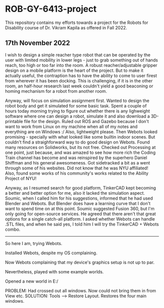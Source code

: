 # ROB-GY-6413-project



This repository contains my efforts towards a project for the Robots for Disability course of Dr. Vikram Kapila as offered in Fall 2022.


## 17th November 2022

I wish to design a simple reacher type robot that can be operated by the user with limited mobility in lower legs - just to grab something out of hands reach, too high or too far into the room.  A robust reacher/adjustable gripper design on a mobile platform is the heart of the project. But to make it actually useful, the contraption has to have the ability to come to user firest from wherever it has been docking. This is challenging, if it is in the other room, an half-hour research last week couldn't yield a good beaconing or homing mechanism for a robot from another room. 

Anyway, will focus on simulation assignment first.  Wanted to design the robot body and  get it simulated for some basic task. Spent a couple of hours today morning trying to figure out whether there is any lighweight software where one can design a robot, simulate it and also download a 3D-printable file for the design.  Ruled out ROS and Gazebo because I don't want to work from Linux on my machine when all of my notes and everything are on Windows :/ Also, lightweight please.  Then Webots looked promising - specially with what looked like some builtin indoor scenes. But couldn't find a straighforward way to do good design on Webots.  Found many resources on Solidworks, but its not free. Checked out Processing at one point, just because, and was amazed to see how more rich the Coding Train channel has become and was reinspired by the superhero Daniel Shiffman and his general awesomeness. Got sidetracked a bit as a went through some of his websites. Did not know that he was NYU affiliated!  Also, found some works  of his community's works related to the Ability Project of NYU! 

Anyway, as I resumed search for good platform, TinkerCAD kept becoming a better and better option for me, also it lacked the simulation aspect.  Soumic, when I called him for his suggestions, informed that he had used Blender and Webots. But Blender does have a learning curve that I don't want to spend time on at this point. Soumic suggested Fusion 360, but I'm only going for open-source services.  He agreed that there aren't that great options for a single catch-all platform. I asked whether Webots can handle .STL files, and when he said yes, I told him I will try the TinkerCAD + Webots combo. 

-----
So here I am, trying Webots. 

Installed Webots, despite my OS complaining. 

Now Webots complaining that my device's graphics setup is not up to par. 

Nevertheless, played with some example worlds.  

Opened a new world in E:/  

PROBLEM:  Had crossed out all windows.  Now could not bring them in from View etc. 
SOLUTION: Tools --> Restore Layout.   Restores the four main windows. 
